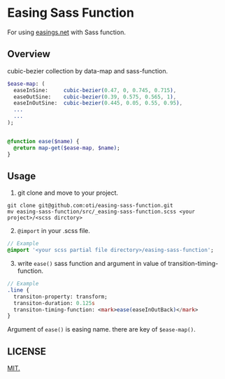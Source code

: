 
# Easing Sass Function

For using [easings.net](http://easings.net/) with Sass function.

## Overview

cubic-bezier collection by data-map and sass-function.

```Sass
$ease-map: (
  easeInSine:     cubic-bezier(0.47, 0, 0.745, 0.715),
  easeOutSine:    cubic-bezier(0.39, 0.575, 0.565, 1),
  easeInOutSine:  cubic-bezier(0.445, 0.05, 0.55, 0.95),
  ...
  ...
);


@function ease($name) {
  @return map-get($ease-map, $name);
}
```

## Usage

1. git clone and move to your project.

```shell
git clone git@github.com:oti/easing-sass-function.git
mv easing-sass-function/src/_easing-sass-function.scss <your project>/<scss dirctory>
```

2. `@import` in your .scss file.

```Sass
// Example
@import '<your scss partial file directory>/easing-sass-function';
```

3. write `ease()` sass function and argument in value of transition-timing-function.

```Sass
// Example
.line {
  transiton-property: transform;
  transiton-duration: 0.125s
  transiton-timing-function: <mark>ease(easeInOutBack)</mark>
}
```

Argument of `ease()` is easing name. there are key of `$ease-map()`.

## LICENSE

[MIT.](LICENSE.md)
